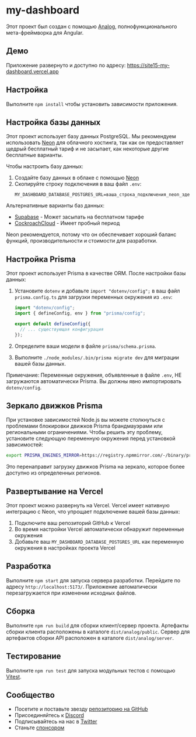# my-dashboard

Этот проект был создан с помощью [Analog](https://analogjs.org), полнофункционального мета-фреймворка для Angular.

## Демо

Приложение развернуто и доступно по адресу: https://site15-my-dashboard.vercel.app

## Настройка

Выполните `npm install` чтобы установить зависимости приложения.

## Настройка базы данных

Этот проект использует базу данных PostgreSQL. Мы рекомендуем использовать [Neon](https://neon.tech/) для облачного хостинга, так как он предоставляет щедрый бесплатный тариф и не засыпает, как некоторые другие бесплатные варианты.

Чтобы настроить базу данных:

1. Создайте базу данных в облаке с помощью [Neon](https://neon.tech/)
2. Скопируйте строку подключения в ваш файл `.env`:
   ```
   MY_DASHBOARD_DATABASE_POSTGRES_URL=ваша_строка_подключения_neon_здесь
   ```

Альтернативные варианты баз данных:
- [Supabase](https://supabase.com/) - Может засыпать на бесплатном тарифе
- [CockroachCloud](https://www.cockroachlabs.com/) - Имеет пробный период

Neon рекомендуется, потому что он обеспечивает хороший баланс функций, производительности и стоимости для разработки.

## Настройка Prisma

Этот проект использует Prisma в качестве ORM. После настройки базы данных:

1. Установите `dotenv` и добавьте `import "dotenv/config";` в ваш файл `prisma.config.ts` для загрузки переменных окружения из `.env`:
   ```typescript
   import "dotenv/config";
   import { defineConfig, env } from "prisma/config";
   
   export default defineConfig({
     // ... существующая конфигурация
   });
   ```

2. Определите ваши модели в файле `prisma/schema.prisma`.

3. Выполните `./node_modules/.bin/prisma migrate dev` для миграции вашей базы данных.

Примечание: Переменные окружения, объявленные в файле `.env`, НЕ загружаются автоматически Prisma. Вы должны явно импортировать `dotenv/config`.

## Зеркало движков Prisma

При установке зависимостей Node.js вы можете столкнуться с проблемами блокировки движков Prisma брандмауэрами или региональными ограничениями. Чтобы решить эту проблему, установите следующую переменную окружения перед установкой зависимостей:

```bash
export PRISMA_ENGINES_MIRROR=https://registry.npmmirror.com/-/binary/prisma
```

Это перенаправит загрузку движков Prisma на зеркало, которое более доступно из определенных регионов.

## Развертывание на Vercel

Этот проект можно развернуть на Vercel. Vercel имеет нативную интеграцию с Neon, что упрощает подключение вашей базы данных:

1. Подключите ваш репозиторий GitHub к Vercel
2. Во время настройки Vercel автоматически обнаружит переменные окружения
3. Добавьте ваш `MY_DASHBOARD_DATABASE_POSTGRES_URL` как переменную окружения в настройках проекта Vercel

## Разработка

Выполните `npm start` для запуска сервера разработки. Перейдите по адресу `http://localhost:5173/`. Приложение автоматически перезагружается при изменении исходных файлов.

## Сборка

Выполните `npm run build` для сборки клиент/сервер проекта. Артефакты сборки клиента расположены в каталоге `dist/analog/public`. Сервер для артефактов сборки API расположен в каталоге `dist/analog/server`.

## Тестирование

Выполните `npm run test` для запуска модульных тестов с помощью [Vitest](https://vitest.dev).

## Сообщество

- Посетите и поставьте звезду [репозиторию на GitHub](https://github.com/analogjs/analog)
- Присоединяйтесь к [Discord](https://chat.analogjs.org)
- Подписывайтесь на нас в [Twitter](https://twitter.com/analogjs)
- Станьте [спонсором](https://github.com/sponsors/brandonroberts)